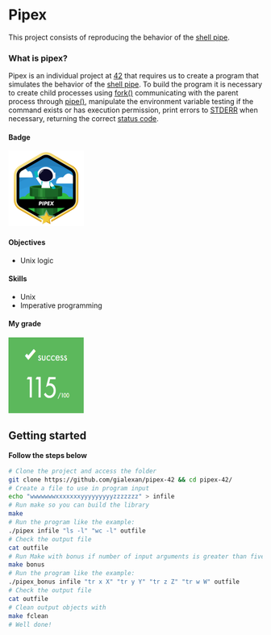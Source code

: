 # Pipex
This project consists of reproducing the behavior of the [shell pipe](https://www.geeksforgeeks.org/piping-in-unix-or-linux/).

### What is pipex?
Pipex is an individual project at [42](https://www.42sp.org.br/) that requires us to create a program that simulates the behavior of the [shell pipe](https://www.geeksforgeeks.org/piping-in-unix-or-linux/). To build the program it is necessary to create child processes using [fork()](https://www.geeksforgeeks.org/fork-system-call/) communicating with the parent process through [pipe()](https://www.geeksforgeeks.org/pipe-system-call/), manipulate the environment variable testing if the command exists or has execution permission, print errors to [STDERR](https://en.wikipedia.org/wiki/Standard_streams) when necessary, returning the correct [status code](https://www.geeksforgeeks.org/exit-codes-in-c-c-with-examples/).

#### Badge
<img src="pipexm.png" width="150" height="150"/>

#### Objectives
- Unix logic

#### Skills
- Unix
- Imperative programming

#### My grade
<img src="score.png" width="150" height="150"/>

## Getting started
**Follow the steps below**
```bash
# Clone the project and access the folder
git clone https://github.com/gialexan/pipex-42 && cd pipex-42/
# Create a file to use in program input
echo "wwwwwwwxxxxxxxyyyyyyyyyzzzzzzz" > infile
# Run make so you can build the library
make
# Run the program like the example:
./pipex infile "ls -l" "wc -l" outfile
# Check the output file
cat outfile
# Run Make with bonus if number of input arguments is greater than five
make bonus
# Run the program like the example:
./pipex_bonus infile "tr x X" "tr y Y" "tr z Z" "tr w W" outfile
# Check the output file
cat outfile
# Clean output objects with
make fclean
# Well done!
```
